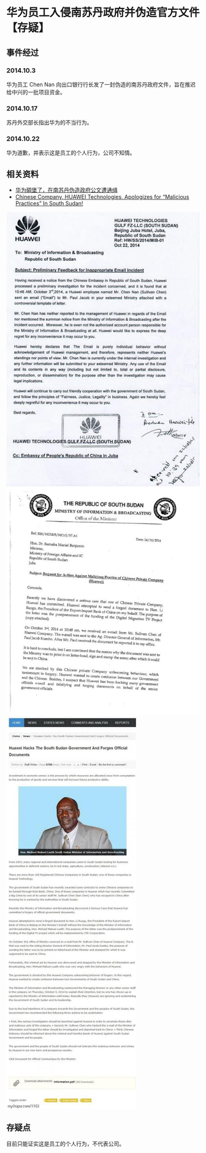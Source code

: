 # 华为员工入侵南苏丹政府并伪造官方文件【存疑】
## 事件经过
### 2014.10.3
华为员工 Chen Nan 向出口银行行长发了一封伪造的南苏丹政府文件，旨在推迟给中兴的一批项目资金。

### 2014.10.17
苏丹外交部长指出华为的不当行为。

### 2014.10.22
华为道歉，并表示这是员工的个人行为，公司不知情。

## 相关资料
- [华为碉堡了，在南苏丹伪造政府公文遭通缉](https://www.sohu.com/a/29903990_231413)
- [Chinese Company, HUAWEI Technologies, Apologizes for “Malicious Practices” In South Sudan!](https://www.nyamile.com/2014/10/29/chinese-company-huawei-technologies-apologizes-for-malicious-practices-in-south-sudan/)

![](./images/1.jpg)
![](./images/2.jpg)
![](./images/3.jpg)

## 存疑点
目前只能证实这是员工的个人行为，不代表公司。
